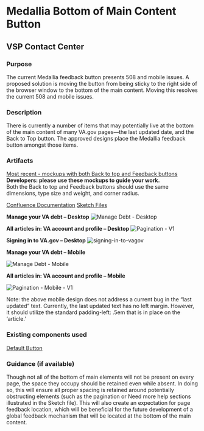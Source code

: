 # Medallia Bottom of Main Content Button


## VSP Contact Center


### Purpose

The current Medallia feedback button presents 508 and mobile issues. A proposed solution is moving the button from being sticky to the right side of the browser window to the bottom of the main content. Moving this resolves the current 508 and mobile issues.


### Description

There is currently a number of items that may potentially live at the bottom of the main content of many VA.gov pages—the last updated date, and the Back to Top button. The approved designs place the Medallia feedback button amongst those items.


### Artifacts

[Most recent - mockups with both Back to top and Feedback buttons](https://www.sketch.com/s/65948b03-95a4-4bf7-b8fa-75caff6bfa4a) **Developers: please use these mockups to guide your work.** <br/>Both the Back to top and Feedback buttons should use the same dimensions, type size and weight, and corner radius.

[Confluence Documentation](https://vfs.atlassian.net/wiki/spaces/Contact/pages/1845231893/Medallia+-+Bottom+of+Main+Design+Proposal)
[Sketch Files](https://www.sketch.com/s/dbc369e6-21ae-4717-a169-a5e734934f93/v/jogKRo/)

**Manage your VA debt – Desktop**
![Manage Debt - Desktop](https://user-images.githubusercontent.com/73119703/132752904-d0f8d373-7cd7-49c0-b359-8de0dd3c3ba6.png)

**All articles in: VA account and profile – Desktop**
![Pagination - V1](https://user-images.githubusercontent.com/73119703/132752966-1ba97596-05a3-42eb-921c-be1e03f4a072.png)

**Signing in to VA.gov – Desktop**
![signing-in-to-vagov](https://user-images.githubusercontent.com/73119703/132753011-155dab0a-5dc3-4c08-b754-ea39ba002910.png)

**Manage your VA debt – Mobile**

![Manage Debt - Mobile](https://user-images.githubusercontent.com/73119703/132753052-f476fff1-0d2f-43db-88eb-d2e50df09085.png)

**All articles in: VA account and profile – Mobile**

![Pagination - Mobile - V1](https://user-images.githubusercontent.com/73119703/132753100-d903dd57-085d-482c-9d08-d3faf213a694.png)


Note: the above mobile design does not address a current bug in the “last updated” text. Currently, the last updated text has no left margin. However, it should utilize the standard padding-left: .5em that is in place on the ‘article.’


### Existing components used

[Default Button](https://design.va.gov/components/buttons)


### Guidance (if available)

Though not all of the bottom of main elements will not be present on every page, the space they occupy should be retained even while absent. In doing so, this will ensure all proper spacing is retained around potentially obstructing elements (such as the pagination or Need more help sections illustrated in the Sketch file). This will also create an expectation for page feedback location, which will be beneficial for the future development of a global feedback mechanism that will be located at the bottom of the main content.
